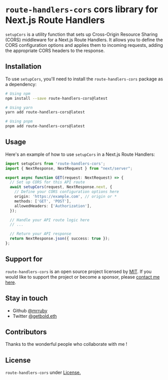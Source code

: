 # `route-handlers-cors` cors library for Next.js Route Handlers

`setupCors` is a utility function that sets up Cross-Origin Resource Sharing (CORS) middleware for a Next.js Route Handlers. It allows you to define the CORS configuration options and applies them to incoming requests, adding the appropriate CORS headers to the response.

## Installation

To use `setupCors`, you'll need to install the `route-handlers-cors` package as a dependency:

```bash
# Using npm
npm install --save route-handlers-cors@latest

# Using yarn
yarn add route-handlers-cors@latest

# Using pnpm
pnpm add route-handlers-cors@latest
```

## Usage

Here's an example of how to use `setupCors` in a Next.js Route Handlers:

```typescript
import setupCors from 'route-handlers-cors';
import { NextResponse, NextRequest } from "next/server";

export async function GET(request: NextRequest) => {
  // Set up CORS for this API route
  await setupCors(request, NextResponse.next, {
    // Define your CORS configuration options here
    origin: 'https://example.com', // origin or *
    methods: ['GET', 'POST'],
    allowedHeaders: ['Authorization'],
  });

  // Handle your API route logic here
  // ...

  // Return your API response
  return NextResponse.json({ success: true });
};
```

## Support for

`route-handlers-cors` is an open source project licensed by [MIT](LICENSE). If you would like to support the project or become a sponsor, please [contact me here](https://twitter.com/getbold.eth).

## Stay in touch

- Github [@mrruby](https://github.com/mrrubyn)
- Twitter [@getbold.eth](https://twitter.com/getbold.eth)

## Contributors

Thanks to the wonderful people who collaborate with me !

## License

`route-handlers-cors` under [License.](LICENSE)

